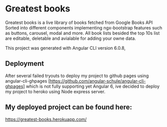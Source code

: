 # Greatest books
Greatest books is a live library of books fetched from Google Books API
Sorted into different components implementing ngx-bootstrap features such as buttons, carousel, modal and more.
All book lists besided the top 10s list are editable, deletable and avialable for adding your owne data.

This project was generated with Angular CLI version 6.0.8,

## Deployment

After several failed tryouts to deploy my project to github pages using angular-cli-ghpages [https://github.com/angular-schule/angular-cli-ghpages] which is not fully supporting yet Angular 6, ive decided to deploy my project to heroko using Node express server.

## My deployed project can be found here:
 https://greatest-books.herokuapp.com/ 


